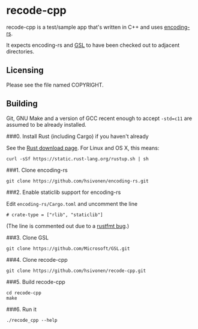# recode-cpp

recode-cpp is a test/sample app that's written in C++ and uses
[encoding-rs](https://github.com/hsivonen/encoding-rs).

It expects encoding-rs and [GSL](https://github.com/Microsoft/GSL) to have been checked out to adjacent directories.

## Licensing

Please see the file named COPYRIGHT.

## Building

Git, GNU Make and a version of GCC recent enough to accept `-std=c11` are
assumed to be already installed.

###0. Install Rust (including Cargo) if you haven't already

See the [Rust download page](https://www.rust-lang.org/downloads.html). For
Linux and OS X, this means:
```
curl -sSf https://static.rust-lang.org/rustup.sh | sh
```

###1. Clone encoding-rs

```
git clone https://github.com/hsivonen/encoding-rs.git
```

###2. Enable staticlib support for encoding-rs

Edit `encoding-rs/Cargo.toml` and uncomment the line
```
# crate-type = ["rlib", "staticlib"]
```

(The line is commented out due to a
[rustfmt bug](https://github.com/rust-lang-nursery/rustfmt/issues/828).)

###3. Clone GSL

```
git clone https://github.com/Microsoft/GSL.git
```

###4. Clone recode-cpp

```
git clone https://github.com/hsivonen/recode-cpp.git
```

###5. Build recode-cpp

```
cd recode-cpp
make
```

###6. Run it

```
./recode_cpp --help
```
